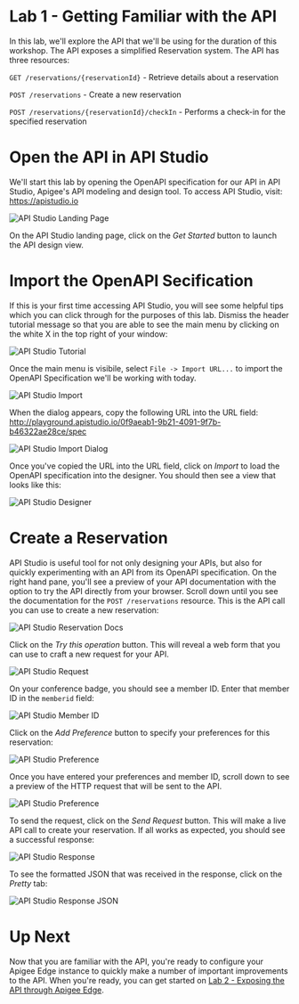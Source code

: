 # Lab 1 - Getting Familiar with the API

In this lab, we'll explore the API that we'll be using for the duration of this workshop. The API exposes a simplified Reservation system. The API has three resources:

`GET /reservations/{reservationId}` - Retrieve details about a reservation

`POST /reservations` - Create a new reservation

`POST /reservations/{reservationId}/checkIn` - Performs a check-in for the specified reservation

# Open the API in API Studio

We'll start this lab by opening the OpenAPI specification for our API in API Studio, Apigee's API modeling and design tool. To access API Studio, visit: <a href="https://apistudio.io" target="_blank">https://apistudio.io</a>

![API Studio Landing Page](apistudio-getstarted.png)

On the API Studio landing page, click on the *Get Started* button to launch the API design view.

# Import the OpenAPI Secification

If this is your first time accessing API Studio, you will see some helpful tips which you can click through for the purposes of this lab. Dismiss the header tutorial message so that you are able to see the main menu by clicking on the white X in the top right of your window:

![API Studio Tutorial](apistudio-tutorial.png)

Once the main menu is visibile, select `File -> Import URL...` to import the OpenAPI Specification we'll be working with today.

![API Studio Import](apistudio-import.png)

When the dialog appears, copy the following URL into the URL field: <a href="http://playground.apistudio.io/0f9aeab1-9b21-4091-9f7b-b46322ae28ce/spec" target="_blank">http://playground.apistudio.io/0f9aeab1-9b21-4091-9f7b-b46322ae28ce/spec</a>

![API Studio Import Dialog](apistudio-dialog.png)

Once you've copied the URL into the URL field, click on *Import* to load the OpenAPI specification into the designer. You should then see a view that looks like this:

![API Studio Designer](apistudio-designer.png)

# Create a Reservation

API Studio is useful tool for not only designing your APIs, but also for quickly experimenting with an API from its OpenAPI specification. On the right hand pane, you'll see a preview of your API documentation with the option to try the API directly from your browser. Scroll down until you see the documentation for the `POST /reservations` resource. This is the API call you can use to create a new reservation:

![API Studio Reservation Docs](apistudio-postres.png)

Click on the *Try this operation* button. This will reveal a web form that you can use to craft a new request for your API. 

![API Studio Request](apistudio-request.png)

On your conference badge, you should see a member ID. Enter that member ID in the `memberid` field:

![API Studio Member ID](apistudio-memberid.png)

Click on the *Add Preference* button to specify your preferences for this reservation:

![API Studio Preference](apistudio-prefs.png)

Once you have entered your preferences and member ID, scroll down to see a preview of the HTTP request that will be sent to the API.

![API Studio Preference](apistudio-request-preview.png)

To send the request, click on the *Send Request* button. This will make a live API call to create your reservation. If all works as expected, you should see a successful response:

![API Studio Response](apistudio-response.png)

To see the formatted JSON that was received in the response, click on the *Pretty* tab:

![API Studio Response JSON](apistudio-response-json.png)

# Up Next

Now that you are familiar with the API, you're ready to configure your Apigee Edge instance to quickly make a number of important improvements to the API. When you're ready, you can get started on [Lab 2 - Exposing the API through Apigee Edge](lab2.md).
